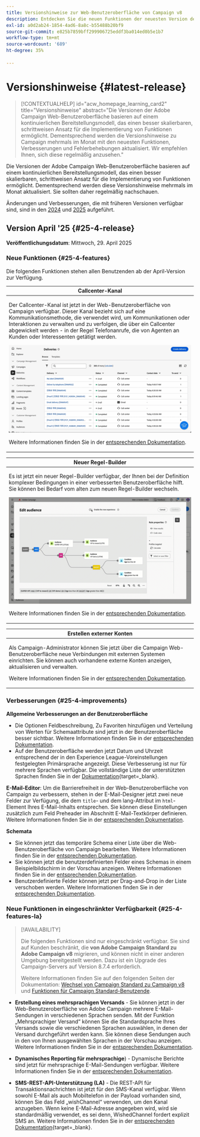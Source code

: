 ```yaml
---
title: Versionshinweise zur Web-Benutzeroberfläche von Campaign v8
description: Entdecken Sie die neuen Funktionen der neuesten Version der Campaign Web-Benutzeroberfläche
exl-id: a0d2ab24-1854-4ad6-8a8c-b55488b20bf9
source-git-commit: e825b7859bff299906725eddf3ba014ed0b5e1b7
workflow-type: tm+mt
source-wordcount: '689'
ht-degree: 35%

---
```


# Versionshinweise {#latest-release}

>[!CONTEXTUALHELP]
>id="acw_homepage_learning_card2"
>title="Versionshinweise"
>abstract="Die Versionen der Adobe Campaign Web-Benutzeroberfläche basieren auf einem kontinuierlichen Bereitstellungsmodell, das einen besser skalierbaren, schrittweisen Ansatz für die Implementierung von Funktionen ermöglicht. Dementsprechend werden die Versionshinweise zu Campaign mehrmals im Monat mit den neuesten Funktionen, Verbesserungen und Fehlerbehebungen aktualisiert. Wir empfehlen Ihnen, sich diese regelmäßig anzusehen."

Die Versionen der Adobe Campaign Web-Benutzeroberfläche basieren auf einem kontinuierlichen Bereitstellungsmodell, das einen besser skalierbaren, schrittweisen Ansatz für die Implementierung von Funktionen ermöglicht. Dementsprechend werden diese Versionshinweise mehrmals im Monat aktualisiert. Sie sollten daher regelmäßig nachschauen.

Änderungen und Verbesserungen, die mit früheren Versionen verfügbar sind, sind in den [2024](release-notes-24.md) und [2025](release-notes-25.md) aufgeführt.

## Version April &#39;25 {#25-4-release}

**Veröffentlichungsdatum**: Mittwoch, 29. April 2025


### Neue Funktionen {#25-4-features}

Die folgenden Funktionen stehen allen Benutzenden ab der April-Version zur Verfügung.

<table>
<thead>
<tr>
<th><strong>Callcenter-Kanal</strong><br/></th>
</tr>
</thead>
<tbody>
<tr>
<td>
<p>Der Callcenter-Kanal ist jetzt in der Web-Benutzeroberfläche von Campaign verfügbar. Dieser Kanal bezieht sich auf eine Kommunikationsmethode, die verwendet wird, um Kommunikationen oder Interaktionen zu verwalten und zu verfolgen, die über ein Callcenter abgewickelt werden - in der Regel Telefonanrufe, die von Agenten an Kunden oder Interessenten getätigt werden.</p>
<img src="assets/do-not-localize/call-center.gif">
<p>Weitere Informationen finden Sie in der <a href="../call-center/gs-call-center.md">entsprechenden Dokumentation</a>.</p>
</td>
</tr>
</tbody>
</table>

<table>
<thead>
<tr>
<th><strong>Neuer Regel-Builder</strong><br/></th>
</tr>
</thead>
<tbody>
<tr>
<td>
<p>Es ist jetzt ein neuer Regel-Builder verfügbar, der Ihnen bei der Definition komplexer Bedingungen in einer verbesserten Benutzeroberfläche hilft. Sie können bei Bedarf vom alten zum neuen Regel-Builder wechseln.</p>
<img src="assets/do-not-localize/rule-builder-release.gif">
<p>Weitere Informationen finden Sie in der <a href="../query/query-modeler-overview.md">entsprechenden Dokumentation</a>.</p>
</td>
</tr>
</tbody>
</table>

<table>
<thead>
<tr>
<th><strong>Erstellen externer Konten</strong><br/></th>
</tr>
</thead>
<tbody>
<tr>
<td>
<p>Als Campaign-Administrator können Sie jetzt über die Campaign Web-Benutzeroberfläche neue Verbindungen mit externen Systemen einrichten.
Sie können auch vorhandene externe Konten anzeigen, aktualisieren und verwalten.</p>
<p>Weitere Informationen finden Sie in der <a href="../administration/external-account.md">entsprechenden Dokumentation</a>.</p>
</td>
</tr>
</tbody>
</table>

### Verbesserungen {#25-4-improvements}

**Allgemeine Verbesserungen an der Benutzeroberfläche**

* Die Optionen Feldbeschreibung, Zu Favoriten hinzufügen und Verteilung von Werten für Schemaattribute sind jetzt in der Benutzeroberfläche besser sichtbar. Weitere Informationen finden Sie in der [entsprechenden Dokumentation](../get-started/attributes.md).
* Auf der Benutzeroberfläche werden jetzt Datum und Uhrzeit entsprechend der in den Experience League-Voreinstellungen festgelegten Primärsprache angezeigt. Diese Verbesserung ist nur für mehrere Sprachen verfügbar. Die vollständige Liste der unterstützten Sprachen finden Sie in der [ Dokumentation](https://experienceleague.adobe.com/en/docs/core-services/interface/features/browser-language){target=_blank}.

<!--
ko * Built-in options are now only visible in the list of options if the **Show advanced options** toggle is activated.
ko * The typology rules creation screen has been updated to facilitate the selection of the type of rule.
-->

**E-Mail-Editor**: Um die Barrierefreiheit in der Web-Benutzeroberfläche von Campaign zu verbessern, stehen in der E-Mail-Designer jetzt zwei neue Felder zur Verfügung, die dem `title`- und dem lang-Attribut im `html`-Element Ihres E-Mail-Inhalts entsprechen. Sie können diese Einstellungen zusätzlich zum Feld Preheader im Abschnitt E-Mail-Textkörper definieren. Weitere Informationen finden Sie in der [entsprechenden Dokumentation](../email/metadata.md).

<!--
**Workflow**: You can now select an existing Javascript code in workflow properties or in a Javascript activity.    
-->

**Schemata**

* Sie können jetzt das temporäre Schema einer Liste über die Web-Benutzeroberfläche von Campaign bearbeiten. Weitere Informationen finden Sie in der [entsprechenden Dokumentation](../audience/manage-audience.md).
* Sie können jetzt die benutzerdefinierten Felder eines Schemas in einem Beispielbildschirm in der Vorschau anzeigen. Weitere Informationen finden Sie in der [entsprechenden Dokumentation](../administration/custom-fields.md#add).
* Benutzerdefinierte Felder können jetzt per Drag-and-Drop in der Liste verschoben werden. Weitere Informationen finden Sie in der [entsprechenden Dokumentation](../administration/custom-fields.md#add).


### Neue Funktionen in eingeschränkter Verfügbarkeit {#25-4-features-la}

>[!AVAILABILITY]
>
>Die folgenden Funktionen sind nur eingeschränkt verfügbar. Sie sind auf Kunden beschränkt, die **von Adobe Campaign Standard zu Adobe Campaign v8** migrieren, und können nicht in einer anderen Umgebung bereitgestellt werden. Dazu ist ein Upgrade des Campaign-Servers auf Version 8.7.4 erforderlich.
>
>Weitere Informationen finden Sie auf den folgenden Seiten der Dokumentation: [Wechsel von Campaign Standard zu Campaign v8](../rn/acs-migration.md) und [Funktionen für Campaign Standard-Benutzende](https://experienceleague.adobe.com/docs/experience-cloud/campaign/campaign-standard-migration-home.html?lang=de).

* **Erstellung eines mehrsprachigen Versands** - Sie können jetzt in der Web-Benutzeroberfläche von Adobe Campaign mehrere E-Mail-Sendungen in verschiedenen Sprachen senden. Mit der Funktion „Mehrsprachiger Versand“ können Sie die Standardsprache Ihres Versands sowie die verschiedenen Sprachen auswählen, in denen der Versand durchgeführt werden kann. Sie können diese Sendungen auch in den von Ihnen ausgewählten Sprachen in der Vorschau anzeigen. Weitere Informationen finden Sie in der [entsprechenden Dokumentation](../email/edit-content.md).

* **Dynamisches Reporting für mehrsprachige**) - Dynamische Berichte sind jetzt für mehrsprachige E-Mail-Sendungen verfügbar. Weitere Informationen finden Sie in der [entsprechenden Dokumentation](../reporting/global-reports.md).

* **SMS-REST-API-Unterstützung (LA)** - Die REST-API für Transaktionsnachrichten ist jetzt für den SMS-Kanal verfügbar. Wenn sowohl E-Mail als auch Mobiltelefon in der Payload vorhanden sind, können Sie das Feld „wishChannel“ verwenden, um den Kanal anzugeben. Wenn keine E-Mail-Adresse angegeben wird, wird sie standardmäßig verwendet, es sei denn, WishedChannel fordert explizit SMS an. Weitere Informationen finden Sie in der [entsprechenden Dokumentation](https://experienceleague.adobe.com/en/docs/experience-cloud/campaign/apis/managing-transactional-messages){target=_blank}.

